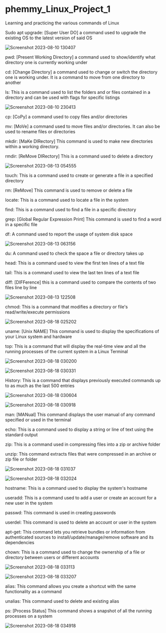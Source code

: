 # phemmy_Linux_Project_1

Learning and practicing the various commands of Linux

Sudo apt upgrade: [Super User DO] a command used to upgrade the existing OS to the latest version of said OS

![Screenshot 2023-08-10 130407](https://github.com/FemiDare/phemmy_Linux_Project_1/assets/140294606/ca731b97-fd1e-4116-837c-1aab59b3ad50)

pwd: [Present Working Directory] a command used to show/identify what directory one is currently working under

cd: [Change Directory] a command used to change or switch the directory one is working under. It is a command to move from one directory to another

ls: This is a command used to list the folders and or files contained in a directory and can be used with flags for specific listings

![Screenshot 2023-08-10 230413](https://github.com/FemiDare/phemmy_Linux_Project_1/assets/140294606/05102a56-12a7-45fa-9540-c9e1e9a6354d)

cp: [CoPy] a command used to copy files and/or directories

mv: [MoVe] a command used to move files and/or directories. It can also be used to rename files or directories

mkdir: [MaKe DIRectory] This command is used to make new directories within a working directory.

rmdir: [ReMove DIRectory] This is a command used to delete a directory

![Screenshot 2023-08-13 054555](https://github.com/FemiDare/phemmy_Linux_Project_1/assets/140294606/bf3dace1-13df-4231-8976-0d38c963afac)

touch: This is a command used to create or generate a file in a specified directory

rm: [ReMove] This command is used to remove or delete a file

locate: This is a command used to locate a file in the system

find: This is a command used to find a file in a specific directory

grep: [Global Regular Expression Print] This command is used to find a word in a specific file

df: A command used to report the usage of system disk space

![Screenshot 2023-08-13 063156](https://github.com/FemiDare/phemmy_Linux_Project_1/assets/140294606/4f3c8cc5-69ce-43d4-b1fc-b454bcb198e2)

du: A command used to check the space a file or directory takes up

head: This is a command used to view the first ten lines of a text file

tail: This is a command used to view the last ten lines of a text file

diff: [DIFFerence] this is a command used to compare the contents of two files line by line

![Screenshot 2023-08-13 122508](https://github.com/FemiDare/phemmy_Linux_Project_1/assets/140294606/1e57513f-54c8-42ed-8c96-4f6c525c7830)

chmod: This is a command that modifies a directory or file's read/write/execute permissions

![Screenshot 2023-08-18 025202](https://github.com/FemiDare/phemmy_Linux_Project_1/assets/140294606/40467829-4451-4e1f-a0e6-7f5da2a86b31)

uname: [Unix NAME] This command is used to display the specifications of your Linux system and hardware

top: This is a command that will display the real-time view and all the running processes of the current system in a Linux Terminal

![Screenshot 2023-08-18 030200](https://github.com/FemiDare/phemmy_Linux_Project_1/assets/140294606/14656c43-36d2-4b20-9dca-6e781dc794f3)

![Screenshot 2023-08-18 030331](https://github.com/FemiDare/phemmy_Linux_Project_1/assets/140294606/ff64eebf-1e2d-4d36-becc-88c5236daecb)

History: This is a command that displays previously executed commands up to as much as the last 500 entries

![Screenshot 2023-08-18 030604](https://github.com/FemiDare/phemmy_Linux_Project_1/assets/140294606/1cb4db5f-3f33-4fe4-ba84-7c51c3a1b8b9)

![Screenshot 2023-08-18 030918](https://github.com/FemiDare/phemmy_Linux_Project_1/assets/140294606/a9598ce4-67a0-41da-9110-d1f21899c801)

man: [MANual] This command displays the user manual of any command specified or used in the terminal

echo: This is a command used to display a string or line of text using the standard output

zip: This is a command used in compressing files into a zip or archive folder

unzip: This command extracts files that were compressed in an archive or zip file or folder

![Screenshot 2023-08-18 031037](https://github.com/FemiDare/phemmy_Linux_Project_1/assets/140294606/61da3ccd-b34d-41b1-9a89-8d1e0df5e328)

![Screenshot 2023-08-18 032024](https://github.com/FemiDare/phemmy_Linux_Project_1/assets/140294606/de439652-6076-44b9-a857-c61ce2b963aa)

hostname: This is a command used to display the system's hostname

useradd: This is a command used to add a user or create an account for a new user in the system

passwd: This command is used in creating passwords

userdel: This command is used to delete an account or user in the system

apt-get: This command lets you retrieve bundles or information from authenticated sources to install/update/manage/remove software and its dependencies

chown: This is a command used to change the ownership of a file or directory between users or different accounts

![Screenshot 2023-08-18 033113](https://github.com/FemiDare/phemmy_Linux_Project_1/assets/140294606/3ef43cfc-0fc2-414b-9755-df14ca3dea0f)

![Screenshot 2023-08-18 033207](https://github.com/FemiDare/phemmy_Linux_Project_1/assets/140294606/e61630cb-2e9c-440d-a244-d979eee20e4d)

alias: This command allows you create a shortcut with the same functionality as a command

unalias: This command used to delete and existing alias

ps: [Process Status] This command shows a snapshot of all the running processes on a system

![Screenshot 2023-08-18 034918](https://github.com/FemiDare/phemmy_Linux_Project_1/assets/140294606/5da4a950-d9ce-43e7-ad88-e777dd52cf54)
